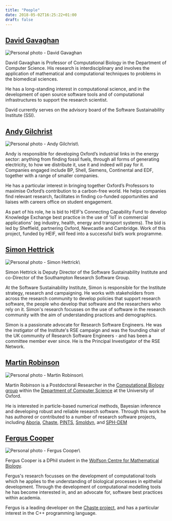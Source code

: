 ```yaml
---
title: "People"
date: 2018-05-02T16:25:22+01:00
draft: false
---
```


## [David Gavaghan](/people/David.Gavaghan/)

![Personal photo - David Gavaghan](photo_david_gavaghan.jpg "David Gavaghan")

David Gavaghan is Professor of Computational Biology in the Department of Computer Science.
His research is interdisciplinary and involves the application of mathematical and computational techniques to problems in the biomedical sciences.

He has a long-standing interest in computational science, and in the development of open source software tools and of computational infrastructures to support the research scientist.

David currently serves on the advisory board of the Software Sustainability Institute (SSI).


## [Andy Gilchrist](https://www.mpls.ox.ac.uk/our-team/andy-gilchrist)
![Personal photo - Andy Gilchrist](photo_andy_gilchrist.jpg "Andy Gilchrist")\

Andy is responsible for developing Oxford’s industrial links in the energy sector: anything from finding fossil fuels, through all forms of generating electricity, to how we distribute it, use it and indeed will pay for it.
Companies engaged include BP, Shell, Siemens, Continental and EDF, together with a range of smaller companies.

He has a particular interest in bringing together Oxford’s Professors to maximise Oxford’s contribution to a carbon-free world.
He helps companies find relevant research, facilitates in finding co-funded opportunities and liaises with careers office on student engagement.

As part of his role, he is bid to HEIF’s Connecting Capability Fund to develop Knowledge Exchange best practice in the use of 'IoT in commercial applications' (eg industry, health, energy and transport systems).
The bid is led by Sheffield, partnering Oxford, Newcastle and Cambridge.
Work of this project, funded by HEIF, will feed into a successful bid’s work programme.


## [Simon Hettrick](https://www.software.ac.uk/simon-hettrick)
![Personal photo - Simon Hettrick](photo_simon_hettrick.jpg "Simon Hettrick")\

Simon Hettrick is Deputy Director of the Software Sustainability Institute and co-Director of the Southampton Research Software Group.

At the Software Sustainability Institute, Simon is responsible for the Institute strategy, research and campaigning.
He works with stakeholders from across the research community to develop policies that support research software, the people who develop that software and the researchers who rely on it.
Simon's research focusses on the use of software in the research community with the aim of understanding practices and demographics.

Simon is a passionate advocate for Research Software Engineers.
He was the instigator of the Institute's RSE campaign and was the founding chair of the UK community of Research Software Engineers - and has been a committee member ever since.
He is the Principal Investigator of the RSE Network.


## [Martin Robinson](/people/martin.robinson/)
![Personal photo - Martin Robinson](photo_martin_robinson.jpg "Martin
Robinson")\

Martin Robinson is a Postdoctoral Researcher in the [Computational Biology
group](https://www.cs.ox.ac.uk/activities/compbio/) within the [Department of
Computer Science](https://www.cs.ox.ac.uk/) at the University of Oxford.

He is interested in particle-based numerical methods, Bayesian inference and
developing robust and reliable research software. Through this work he has
authored or contributed to a number of research software projects, including
[Aboria](https://github.com/martinjrobins/Aboria),
[Chaste](http://www.cs.ox.ac.uk/chaste/),
[PINTS](https://github.com/pints-team/pints),
[Smoldyn](http://www.smoldyn.org/), and
[SPH-DEM](https://github.com/martinjrobins/SPH-DEM)


## [Fergus Cooper](http://www.dtc.ox.ac.uk/people/13/cooperf/)
![Personal photo - Fergus Cooper](photo_fergus_cooper.jpg "Fergus Cooper")\

Fergus Cooper is a DPhil student in the [Wolfson Centre for Mathematical Biology](https://www.maths.ox.ac.uk/groups/mathematical-biology).

Fergus's research focusses on the development of computational tools which he applies to the understanding of biological processes in epithelial development.
Through the development of computational modelling tools he has become interested in, and an advocate for, software best practices within academia.

Fergus is a leading developer on the [Chaste project](http://www.cs.ox.ac.uk/chaste/), and has a particular interest in the C++ programming language.
